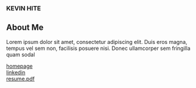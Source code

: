 ### KEVIN HITE
## About Me
<p align="left">Lorem ipsum dolor sit amet, consectetur adipiscing elit. Duis eros magna, tempus vel sem non, facilisis posuere nisi. Donec ullamcorper sem fringilla quam sodal</p>
<a href="https://kevinhite.com/" title="homepage">homepage</a><br/>
<a href="https://linkedin.com/in/kevhite" title="linkedin">linkedin</a><br/>
<a href="/docs/resume.pdf" title="resume"><resume class="pdf">resume.pdf</resume></a>

